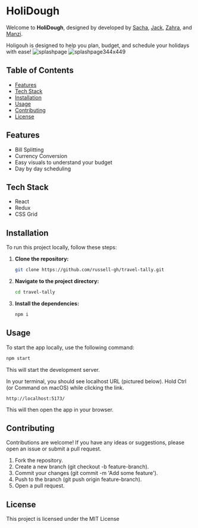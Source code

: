 # HoliDough

Welcome to **HoliDough**, designed by developed by [Sacha](https://github.com/sacha1995), [Jack](https://github.com/jack-berry), [Zahra](https://github.com/zedvas), and [Manzi](https://github.com/manzi9).

Holigouh is designed to help you plan, budget, and schedule your holidays with ease!
![splashpage](https://github.com/user-attachments/assets/d12006e7-1d6a-4c11-9416-3b27cba8c4dc)
![splashpage344x449](https://github.com/user-attachments/assets/132669da-d706-43ae-969e-379d3f45d871)


## Table of Contents

- [Features](#features)
- [Tech Stack](#tech-stack)
- [Installation](#installation)
- [Usage](#usage)
- [Contributing](#contributing)
- [License](#license)

## Features

- Bill Splitting
- Currency Conversion
- Easy visuals to understand your budget
- Day by day scheduling

## Tech Stack

- React
- Redux
- CSS Grid

## Installation

To run this project locally, follow these steps:

1. **Clone the repository:**

   ```sh
   git clone https://github.com/russell-gh/travel-tally.git
   ```

2. **Navigate to the project directory:**

   ```sh
   cd travel-tally
   ```

3. **Install the dependencies:**

   ```sh
   npm i
   ```

## Usage

To start the app locally, use the following command:

```sh
npm start
```

This will start the development server.

In your terminal, you should see localhost URL (pictured below). Hold Ctrl (or Command on macOS) while clicking the link.

`http://localhost:5173/`

This will then open the app in your browser.

## Contributing

Contributions are welcome! If you have any ideas or suggestions, please open an issue or submit a pull request.

1. Fork the repository.
2. Create a new branch (git checkout -b feature-branch).
3. Commit your changes (git commit -m 'Add some feature').
4. Push to the branch (git push origin feature-branch).
5. Open a pull request.

## License

This project is licensed under the MIT License

